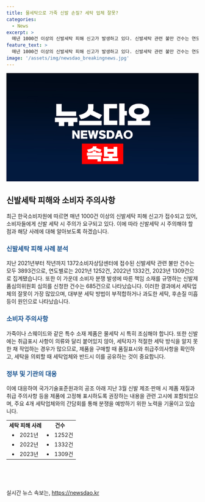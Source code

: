 ```yaml
---
title: 물세탁으로 가죽 신발 손질? 세탁 업체 잘못?
categories:
  - News
excerpt: >
  매년 1000건 이상의 신발세탁 피해 신고가 발생하고 있다. 신발세탁 관련 불만 건수는 연도별로 증가하고 있으며, 이로 인해 소비자 분쟁이 빈발하고 있음을 보여준다. 특히 신발세탁 피해 사례 중 세탁업체의 잘못으로 인한 책임이 가장 많았으며, 특수 소재 제품을 물 세탁하여 발생한 분쟁도 있었다. 이에 소비자원은 제품에 취급 주의사항 등을 표시하도록 권고하고, 소비자에게도 세탁 시 주의사항을 확인하고 세탁업체와 공유할 것을 당부하고 있다.
feature_text: >
  매년 1000건 이상의 신발세탁 피해 신고가 발생하고 있다. 신발세탁 관련 불만 건수는 연도별로 증가하고 있으며, 이로 인해 소비자 분쟁이 빈발하고 있음을 보여준다. 특히 신발세탁 피해 사례 중 세탁업체의 잘못으로 인한 책임이 가장 많았으며, 특수 소재 제품을 물 세탁하여 발생한 분쟁도 있었다. 이에 소비자원은 제품에 취급 주의사항 등을 표시하도록 권고하고, 소비자에게도 세탁 시 주의사항을 확인하고 세탁업체와 공유할 것을 당부하고 있다.
image: '/assets/img/newsdao_breakingnews.jpg'
---
```


<p><img src="/assets/img/newsdao_breakingnews.jpg" alt="cryptoinkorea 속보" /></p>

<h2 data-ke-size="size26">신발세탁 피해와 소비자 주의사항</h2>

<p data-ke-size="size16">최근 한국소비자원에 따르면 매년 1000건 이상의 신발세탁 피해 신고가 접수되고 있어, 소비자들에게 신발 세탁 시 주의가 요구되고 있다. 이에 따라 신발세탁 시 주의해야 할 점과 해당 사례에 대해 알아보도록 하겠습니다.</p>

<h3><b><span style="color: #1a5490;">신발세탁 피해 사례 분석</span></b></h3>

<p data-ke-size="size16">지난 2021년부터 작년까지 1372소비자상담센터에 접수된 신발세탁 관련 불만 건수는 모두 3893건으로, 연도별로는 2021년 1252건, 2022년 1332건, 2023년 1309건으로 집계됐습니다. 또한 이 가운데 소비자 분쟁 발생에 따른 책임 소재를 규명하는 신발제품심의위원회 심의를 신청한 건수는 685건으로 나타났습니다. 이러한 결과에서 세탁업체의 잘못이 가장 많았으며, 대부분 세탁 방법이 부적합하거나 과도한 세탁, 후손질 미흡 등이 원인으로 나타났습니다.</p>

<h3><b><span style="color: #1a5490;">소비자 주의사항</span></b></h3>

<p data-ke-size="size16">가죽이나 스웨이드와 같은 특수 소재 제품은 물세탁 시 특히 조심해야 합니다. 또한 신발에는 취급표시 사항이 의류와 달리 붙어있지 않아, 세탁자가 적절한 세탁 방식을 알지 못한 채 작업하는 경우가 많으므로, 제품을 구매할 때 품질표시와 취급주의사항을 확인하고, 세탁을 의뢰할 때 세탁업체와 반드시 이를 공유하는 것이 중요합니다.</p>

<h3><b><span style="color: #1a5490;">정부 및 기관의 대응</span></b></h3>

<p data-ke-size="size16">이에 대응하여 국가기술표준원과의 공조 아래 지난 3월 신발 제조·판매 시 제품 재질과 취급 주의사항 등을 제품에 고정해 표시하도록 권장하는 내용을 관련 고시에 포함되었으며, 주요 4개 세탁업체와의 간담회를 통해 분쟁을 예방하기 위한 노력을 기울이고 있습니다.</p>

<table>
    <tr>
        <td style="text-align: center; height: 17px;"><b>세탁 피해 사례</b></td>
        <td style="text-align: center; height: 17px;"><b>건수</b></td>
    </tr>
    <tr>
        <td style="text-align: center; height: 17px;"><li>2021년</li></td>
        <td style="text-align: center; height: 17px;"><li>1252건</li></td>
    </tr>
    <tr>
        <td style="text-align: center; height: 17px;"><li>2022년</li></td>
        <td style="text-align: center; height: 17px;"><li>1332건</li></td>
    </tr>
    <tr>
        <td style="text-align: center; height: 17px;"><li>2023년</li></td>
        <td style="text-align: center; height: 17px;"><li>1309건</li></td>
    </tr>
</table>

<p data-ke-size="size16">&nbsp;</p>

<p data-ke-size="size16">&nbsp;</p>
실시간 뉴스 속보는, <a href="https://newsdao.kr" rel="dofollow">https://newsdao.kr</a>


